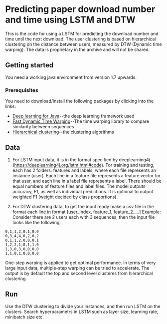 # Predicting paper download number and time using LSTM and DTW
This is the code for using a LSTM for predicting the download number and time until the next download. The user clustering is based on hierarchical clustering on the distance between users, measured by DTW (Dynamic time warping). The data is proprietary in the archive and will not be shared.

## Getting started
You need a working java environment from version 1.7 upwards.

### Prerequisites
You need to download/install the following packages by clicking into the links:

* [Deep learning for Java](https://deeplearning4j.org/index.html)--the deep learning framework used
* [Fast Dynamic Time Warping](https://github.com/rmaestre/FastDTW)--The time warping library to compare similarity between sequences
* [Hierarchical clustering](https://github.com/lbehnke/hierarchical-clustering-java/tree/master/src/main/java/com/apporiented/algorithm/clustering)--the clustering algorithms

## Data
1. For LSTM input data, it is in the format specified by deeplearning4j (https://deeplearning4j.org/lstm.html#code). For training and testing, each has 2 folders: features and labels, where each file represents an instance (user). Each line in a feature file represents a feature vector for that user, and each line in a label file represents a label. There should be equal numbers of feature files and label files.
The model outputs accuracy, F1, as well as individual predictions. It is optional to output weighted F1 (weight decided by class proportions).

2. For DTW clustering data, to get the input ready make a csv file in the format each line in format [user_index, feature_1, feature_2.....]
Example: Consider there are 2 users each with 3 sequences, then the input file looks like the following:
```
0,1,1,2,0,1,0,0
0,3,4,4,0,2,0,2
0,1,1,2,0,0,0,1
1,2,2,1,0,1,1,0
1,3,0,3,0,0,0,0
1,1,0,1,0,0,0,0
```
One-step warping is applied to get optimal performance. In terms of very large input data, multiple-step warping can be tried to accelerate. The output is by default the top and second level clusteres from hierarchical clustering.

## Run
Use the DTW clustering to divide your instances, and then run LSTM on the clusters. Search hyperparametrs in LSTM such as layer size, learning rate, minibatch size etc.
